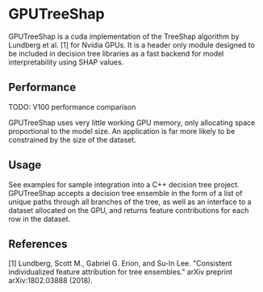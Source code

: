# GPUTreeShap

GPUTreeShap is a cuda implementation of the TreeShap algorithm by Lundberg et al. [1] for Nvidia GPUs. It is a header only module designed to be included in decision tree libraries as a fast backend for model interpretability using SHAP values.

## Performance
TODO:
V100 performance comparison

GPUTreeShap uses very little working GPU memory, only allocating space proportional to the model size. An application is far more likely to be constrained by the size of the dataset.

## Usage
See examples for sample integration into a C++ decision tree project. GPUTreeShap accepts a decision tree ensemble in the form of a list of unique paths through all branches of the tree, as well as an interface to a dataset allocated on the GPU, and returns feature contributions for each row in the dataset.

## References
[1] Lundberg, Scott M., Gabriel G. Erion, and Su-In Lee. "Consistent individualized feature attribution for tree ensembles." arXiv preprint arXiv:1802.03888 (2018).